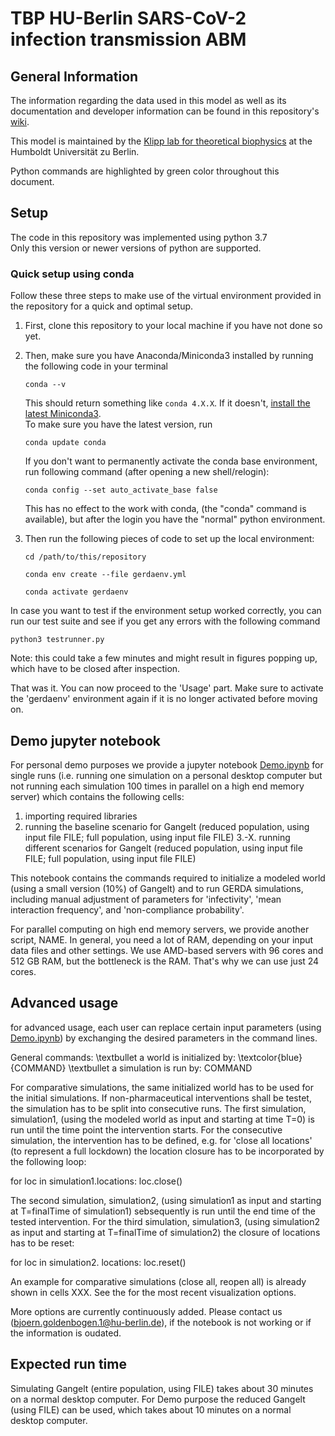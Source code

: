 # TBP HU-Berlin SARS-CoV-2 infection transmission ABM

## General Information
The information regarding the data used in this model as well as its documentation and developer information can be found in this repository's [wiki](https://ford.biologie.hu-berlin.de/jwodke/corona_model/-/wikis/home).

This model is maintained by the [Klipp lab for theoretical biophysics](https://rumo.biologie.hu-berlin.de/tbp/index.php/en/) at the Humboldt Universität zu Berlin.

Python commands are highlighted by green color throughout this document.

## Setup
The code in this repository was implemented using python 3.7 \
Only this version or newer versions of python are supported.

### Quick setup using conda
Follow these three steps to make use of the virtual environment provided in the repository for a quick and optimal setup.
1. First, clone this repository to your local machine if you have not done so yet.

2. Then, make sure you have Anaconda/Miniconda3 installed by running the following code in your terminal
    ```
    conda --v
    ```
    This should return something like `conda 4.X.X`. If it doesn't, [install the latest Miniconda3](https://docs.conda.io/en/latest/miniconda.html). \
    To make sure you have the latest version, run
    ```
    conda update conda
    ```
    If you don't want to permanently activate the conda base environment,
    run following command (after opening a new shell/relogin):
    ```
    conda config --set auto_activate_base false
    ```
    This has no effect to the work with conda, (the "conda" command is available), but after the login you have the "normal" python environment.

3. Then run the following pieces of code to set up the local environment:
    ```
    cd /path/to/this/repository
    ```
    ```
    conda env create --file gerdaenv.yml
    ```
    ```
    conda activate gerdaenv
    ```

In case you want to test if the environment setup worked correctly, you can run our test suite and see if you get any errors with the following command 
```
python3 testrunner.py
```
Note: this could take a few minutes and might result in figures popping up, which have to be closed after inspection.

That was it. You can now proceed to the 'Usage' part. Make sure to activate the 'gerdaenv' environment again if it is no longer activated before moving on.


## Demo jupyter notebook
For personal demo purposes we provide a jupyter notebook [Demo.ipynb](https://ford.biologie.hu-berlin.de/jwodke/corona_model/-/blob/development/Demo.ipynb) for single runs (i.e. running one simulation on a personal desktop computer but not running each simulation 100 times in parallel on a high end memory server) which contains the following cells:
1. importing required libraries
2. running the baseline scenario for Gangelt (reduced population, using input file FILE; full population, using input file FILE)
3.-X. running different scenarios for Gangelt (reduced population, using input file FILE; full population, using input file FILE)

This notebook contains the commands required to initialize a modeled world (using a small version (10%) of Gangelt) and to run GERDA simulations, including manual adjustment of parameters for 'infectivity', 'mean interaction frequency', and 'non-compliance probability'.

For parallel computing on high end memory servers, we provide another script, NAME. In general, you need a lot of RAM, depending on your input data files and other settings. We use AMD-based  servers with 96 cores and 512 GB RAM, but the bottleneck is the RAM. That's why we can use just 24 cores.


##  Advanced usage
for advanced usage, each user can replace certain input parameters (using [Demo.ipynb](https://ford.biologie.hu-berlin.de/jwodke/corona_model/-/blob/development/Demo.ipynb)) by exchanging the desired parameters in the command lines.

General commands:
\textbullet a world is initialized by:
\textcolor{blue}{COMMAND}
\textbullet a simulation is run by:
COMMAND

For comparative simulations, the same initialized world has to be used for the initial simulations. If non-pharmaceutical interventions shall be testet, the simulation has to be split into consecutive runs. The first simulation, simulation1, (using the modeled world as input and starting at time T=0) is run until the time point the intervention starts. For the consecutive simulation, the intervention has to be defined, e.g. for 'close all locations' (to represent a full lockdown) the location closure has to be incorporated by the following loop:

for loc in simulation1.locations:
    loc.close()

The second simulation, simulation2, (using simulation1 as input and starting at T=finalTime of simulation1) sebsequently is run until the end time of the tested intervention. For the third simulation, simulation3, (using simulation2 as input and starting at T=finalTime of simulation2) the closure of locations has to be reset:

for loc in simulation2. locations:
    loc.reset()

An example for comparative simulations (close all, reopen all) is already shown in cells XXX.
See the  for the most recent visualization options.

More options are currently continuously added. Please contact us (bjoern.goldenbogen.1@hu-berlin.de), if the notebook is not working or if the information is oudated.


## Expected run time
Simulating Gangelt (entire population, using FILE) takes about 30 minutes on a normal desktop computer. For Demo purpose the reduced Gangelt (using FILE) can be used, which takes about 10 minutes on a normal desktop computer.
